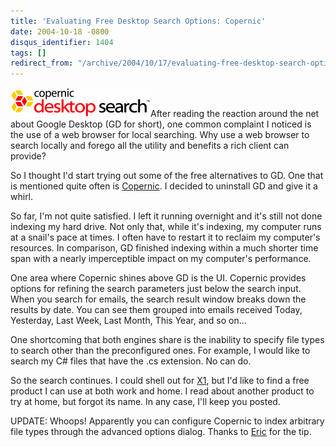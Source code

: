 ```yaml
---
title: 'Evaluating Free Desktop Search Options: Copernic'
date: 2004-10-18 -0800
disqus_identifier: 1404
tags: []
redirect_from: "/archive/2004/10/17/evaluating-free-desktop-search-options-copernic.aspx/"
---
```


![Copernic Logo](/images/copernicLogog.gif)After reading the reaction
around the net about Google Desktop (GD for short), one common complaint
I noticed is the use of a web browser for local searching. Why use a web
browser to search locally and forego all the utility and benefits a rich
client can provide?

So I thought I'd start trying out some of the free alternatives to GD.
One that is mentioned quite often is
[Copernic](http://www.copernic.com/). I decided to uninstall GD and give
it a whirl.

So far, I'm not quite satisfied. I left it running overnight and it's
still not done indexing my hard drive. Not only that, while it's
indexing, my computer runs at a snail's pace at times. I often have to
restart it to reclaim my computer's resources. In comparison, GD
finished indexing within a much shorter time span with a nearly
imperceptible impact on my computer's performance.

One area where Copernic shines above GD is the UI. Copernic provides
options for refining the search parameters just below the search input.
When you search for emails, the search result window breaks down the
results by date. You can see them grouped into emails received Today,
Yesterday, Last Week, Last Month, This Year, and so on...

One shortcoming that both engines share is the inability to specify file
types to search other than the preconfigured ones. For example, I would
like to search my C\# files that have the .cs extension. No can do.

So the search continues. I could shell out for [X1](http://www.x1.com/),
but I'd like to find a free product I can use at both work and home. I
read about another product to try at home, but forgot its name. In any
case, I'll keep you posted.

UPDATE: Whoops! Apparently you can configure Copernic to index arbitrary
file types through the advanced options dialog. Thanks to
[Eric](http://www.randomtree.org/eric/techblog/) for the tip.

